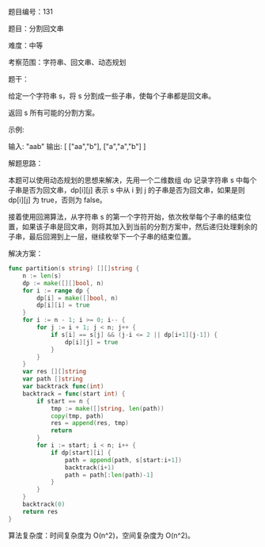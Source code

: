 题目编号：131

题目：分割回文串

难度：中等

考察范围：字符串、回文串、动态规划

题干：

给定一个字符串 s，将 s 分割成一些子串，使每个子串都是回文串。

返回 s 所有可能的分割方案。

示例:

输入: "aab"
输出:
[
  ["aa","b"],
  ["a","a","b"]
]

解题思路：

本题可以使用动态规划的思想来解决，先用一个二维数组 dp 记录字符串 s 中每个子串是否为回文串，dp[i][j] 表示 s 中从 i 到 j 的子串是否为回文串，如果是则 dp[i][j] 为 true，否则为 false。

接着使用回溯算法，从字符串 s 的第一个字符开始，依次枚举每个子串的结束位置，如果该子串是回文串，则将其加入到当前的分割方案中，然后递归处理剩余的子串，最后回溯到上一层，继续枚举下一个子串的结束位置。

解决方案：

```go
func partition(s string) [][]string {
    n := len(s)
    dp := make([][]bool, n)
    for i := range dp {
        dp[i] = make([]bool, n)
        dp[i][i] = true
    }
    for i := n - 1; i >= 0; i-- {
        for j := i + 1; j < n; j++ {
            if s[i] == s[j] && (j-i <= 2 || dp[i+1][j-1]) {
                dp[i][j] = true
            }
        }
    }
    var res [][]string
    var path []string
    var backtrack func(int)
    backtrack = func(start int) {
        if start == n {
            tmp := make([]string, len(path))
            copy(tmp, path)
            res = append(res, tmp)
            return
        }
        for i := start; i < n; i++ {
            if dp[start][i] {
                path = append(path, s[start:i+1])
                backtrack(i+1)
                path = path[:len(path)-1]
            }
        }
    }
    backtrack(0)
    return res
}
```

算法复杂度：时间复杂度为 O(n^2)，空间复杂度为 O(n^2)。